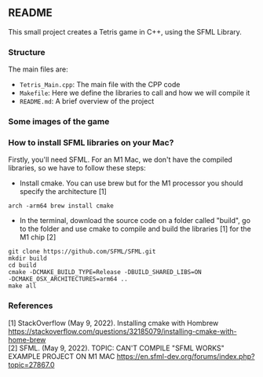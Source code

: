 ## README
This small project creates a Tetris game in C++, using the SFML Library. 

### Structure
The main files are:
- `Tetris_Main.cpp`: The main file with the CPP code
- `Makefile`: Here we define the libraries to call and how we will compile it 
- `README.md`: A brief overview of the project

### Some images of the game


### How to install SFML libraries on your Mac?
Firstly, you'll need SFML. For an M1 Mac, we don't have the compiled libraries, 
so we have to follow these steps:
- Install cmake. You can use brew but for the M1 processor you should specify 
the architecture [1]
```
arch -arm64 brew install cmake
```

- In the terminal, download the source code on a folder called "build", go to 
the folder and use cmake to compile and build the libraries [1] for the M1 chip 
[2]
```
git clone https://github.com/SFML/SFML.git
mkdir build
cd build
cmake -DCMAKE_BUILD_TYPE=Release -DBUILD_SHARED_LIBS=ON 
-DCMAKE_OSX_ARCHITECTURES=arm64 ..
make all
```

### References
[1] StackOverflow (May 9, 2022). Installing cmake with Hombrew https://stackoverflow.com/questions/32185079/installing-cmake-with-home-brew  
[2] SFML. (May 9, 2022).  TOPIC: CAN'T COMPILE "SFML WORKS" EXAMPLE PROJECT ON 
M1 MAC https://en.sfml-dev.org/forums/index.php?topic=27867.0  
 
